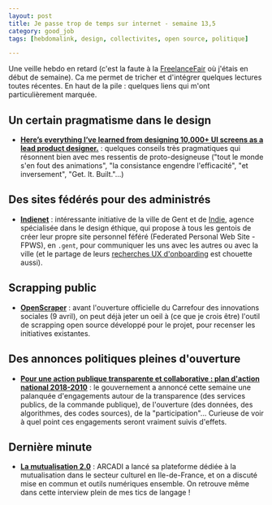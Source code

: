 ```yaml
---
layout: post
title: Je passe trop de temps sur internet - semaine 13,5
category: good_job
tags: [hebdomalink, design, collectivites, open source, politique]

---
```


Une veille hebdo en retard (c'est la faute à la [FreelanceFair](http://freelancefair.org/) où j'étais en début de semaine). Ca me permet de tricher et d'intégrer quelques lectures toutes récentes. En haut de la pile : quelques liens qui m'ont particulièrement marquée.

<!--more-->

## Un certain pragmatisme dans le design

- **[Here’s everything I’ve learned from designing 10,000+ UI screens as a lead product designer.](https://medium.com/ux-power-tools/heres-everything-i-ve-learned-from-designing-10-000-ui-screens-as-a-lead-product-designer-7d2810bee810)** : quelques conseils très pragmatiques qui résonnent bien avec mes ressentis de proto-designeuse ("tout le monde s'en fout des animations", "la consistance engendre l'efficacité", "et inversement", "Get. It. Built."...)

## Des sites fédérés pour des administrés

- **[Indienet](https://indienet.info/)** : intéressante initiative de la ville de Gent et de [Indie](https://ind.ie/), agence spécialisée dans le design éthique, qui propose à tous les gentois de créer leur propre site personnel féféré (Federated Personal Web Site - FPWS), en `.gent`, pour communiquer les uns avec les autres ou avec la ville (et le partage de leurs [recherches UX d'onboarding](https://indienet.info/hallo.gent/) est chouette aussi).

## Scrapping public

- **[OpenScraper](https://github.com/entrepreneur-interet-general/OpenScraper)** : avant l'ouverture officielle du Carrefour des innovations sociales (9 avril), on peut déjà jeter un oeil à (ce que je crois être) l'outil de scrapping open source développé pour le projet, pour recenser les initiatives existantes.

## Des annonces politiques pleines d'ouverture

- **[Pour une action publique transparente et collaborative : plan d'action national 2018-2010](https://www.etalab.gouv.fr/wp-content/uploads/2018/04/PlanOGP-FR-2018-2020-VF-FR.pdf)** : le gouvernement a annoncé cette semaine une palanquée d'engagements autour de la transparence (des services publics, de la commande publique), de l'ouverture (des données, des algorithmes, des codes sources), de la "participation"... Curieuse de voir à quel point ces engagements seront vraiment suivis d'effets.

## Dernière minute

- **[La mutualisation 2.0](https://arcadiconnect.fr/news/18)** : ARCADI a lancé sa plateforme dédiée à la mutualisation dans le secteur culturel en Ile-de-France, et on a discuté mise en commun et outils numériques ensemble. On retrouve même dans cette interview plein de mes tics de langage !
